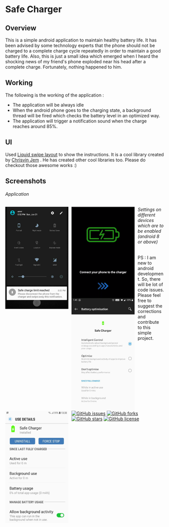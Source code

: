 # Safe Charger

## Overview
This is a simple android application to maintain healthy battery life. 
It has been advised by some technology experts that the phone should not be  charged to a complete charge cycle repeatedly in order to maintain a good battery life.
Also, this is just a small idea which emerged when I heard the shocking news of my friend's phone exploded near his head after a complete charge.
Fortunately, nothing happened to him.

## Working
The following is the working of the application : 
* The application will be always idle
* When the android phone goes to the charging state, a background thread will be fired which checks the battery level in an optimized way.
* The application will trigger a notification sound when the charge reaches around 85%.

## UI
Used [Liquid swipe layout](https://github.com/Chrisvin/LiquidSwipe) to show the instructions. It is a cool library created by [Chrisvin Jem](https://github.com/Chrisvin) . He has created other cool libraries too. Please do checkout those awesome works :)


## Screenshots

###### Application

<img src="screenShots/safeChargerScreenShot1.jpg" alt="Notification" width="200" style="float: left; margin-right: 10px;"/>
<img src="screenShots/safeChargerScreenCapture.gif" alt="Home Screen" width="200" style="float: left; margin-right: 10px;"/>

###### Settings on different devices which are to be enabled (android 8 or above)

<img src="screenShots/settingScreenShot1.jpg" alt="Enable intelligent control or Don't optimise option" width="200" style="float: left; margin-right: 10px;"/>
<img src="screenShots/settingScreenShot2.jpg" alt="Enable background activity option" width="200" style="float: left; margin-right: 10px;"/>



PS : I am new to android development. So, there will be lot of code issues. Please feel free to suggest the corrections and contribute to this simple project.

[![GitHub issues](https://img.shields.io/github/issues/AswinChand97/SafeCharger)](https://github.com/AswinChand97/SafeCharger/issues)
[![GitHub forks](https://img.shields.io/github/forks/AswinChand97/SafeCharger)](https://github.com/AswinChand97/SafeCharger/network)
[![GitHub stars](https://img.shields.io/github/stars/AswinChand97/SafeCharger)](https://github.com/AswinChand97/SafeCharger/stargazers)
[![GitHub license](https://img.shields.io/github/license/AswinChand97/SafeCharger)](https://github.com/AswinChand97/SafeCharger/blob/master/LICENSE)




